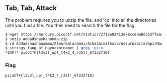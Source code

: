 ## Tab, Tab, Attack

This problem requires you to unzip the file, and 'cd' into all the directories until you find a file. You then need to search the file for the flag.

```bash
$ wget https://mercury.picoctf.net/static/72712e82413e78cc8aa8d553ffea42b0/Addadshashanammu.zip
$ unzip Addadshashanammu.zip 
$ cd Addadshashanammu/Almurbalarammi/Ashalmimilkala/Assurnabitashpi/Maelkashishi/Onnissiralis/Ularradallaku
$ strings fang-of-haynekhtnamet | grep 'pico'
*ZAP!* picoCTF{l3v3l_up!_t4k3_4_r35t!_6f332f10}
```

### Flag
`picoCTF{l3v3l_up!_t4k3_4_r35t!_6f332f10}`

